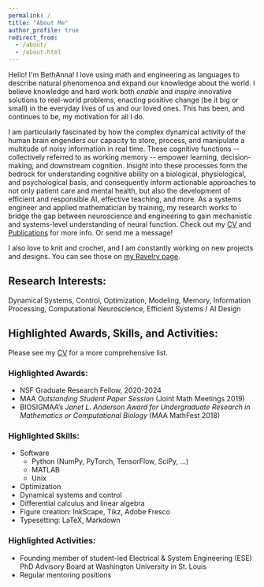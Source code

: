 ```yaml
---
permalink: /
title: "About Me"
author_profile: true
redirect_from: 
  - /about/
  - /about.html
---
```


Hello! I'm BethAnna! 
I love using math and engineering as languages to describe natural phenomenoa and expand our knowledge about the world. I believe knowledge and hard work both _enable_ and _inspire_ innovative solutions to real-world problems, enacting positive change (be it big or small) in the everyday lives of us and our loved ones. This has been, and continues to be, my motivation for all I do.

I am particularly fascinated by how the complex dynamical activity of the human brain engenders our capacity to store, process, and manipulate a multitude of noisy information in real time. These cognitive functions -- collectively referred to as working memory -- empower learning, decision-making, and downstream cognition. Insight into these processes form the bedrock for understanding cognitive ability on a biological, physiological, and psychological basis, and consequently inform actionable approaches to not only patient care and mental health, but also the development of efficient and responsible AI, effective teaching, and more. 
As a systems engineer and applied mathematician by training, my research works to bridge the gap between neuroscience and engineering to gain mechanistic and systems-level understanding of neural function. Check out my [CV](https://bethanna.github.io/cv/) and [Publications](https://bethanna.github.io/publications/) for more info. Or send me a message!  <br>

I also love to knit and crochet, and I am constantly working on new projects and designs. You can see those on [my Ravelry page](https://www.ravelry.com/designers/thompson-yarn-arts).  


## Research Interests:
Dynamical Systems, Control, Optimization, Modeling, Memory, Information Processing, Computational Neuroscience, Efficient Systems / AI Design 


## Highlighted Awards, Skills, and Activities:
Please see my [CV](https://bethanna.github.io/cv/) for a more comprehensive list. 

### Highlighted Awards:
* NSF Graduate Research Fellow, 2020-2024
* MAA _Outstanding Student Paper Session_ (Joint Math Meetings 2019)
* BIOSIGMAA’s _Janet L. Anderson Award for Undergraduate Research in Mathematics or Computational Biology_ (MAA MathFest 2018)

### Highlighted Skills:
* Software
    * Python (NumPy, PyTorch, TensorFlow, SciPy, ...)
    * MATLAB
    * Unix
* Optimization
* Dynamical systems and control
* Differential calculus and linear algebra
* Figure creation: InkScape, Tikz, Adobe Fresco
* Typesetting: LaTeX, Markdown 
 
### Highlighted Activities:
* Founding member of student-led Electrical & System Engineering (ESE) PhD Advisory Board at Washington University in St. Louis
* Regular mentoring positions




<!--
I have always been fascinated by networks and 

I am particularly interested in working memory and understanding how biological, physiological, and psychological differences engender disease.
to study \
&nbsp;&nbsp;&nbsp; i) how finite neural resources should be allocated to incoming stimuli for the ongoing management and temporary storage of stimuli for decision making and downstream cognition; \
&nbsp;&nbsp;&nbsp; ii) what network dynamics are associated with optimal gating of stimuli; and \
&nbsp;&nbsp;&nbsp; iii) the interplay of working memory, including encoding and retention, with other key cognitive functions such as attention. -->
